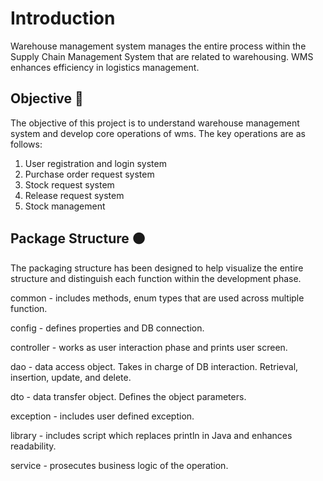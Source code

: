 # Introduction 

Warehouse management system manages the entire process within the Supply Chain Management System that are related to warehousing. WMS enhances efficiency in logistics management.

## Objective 🔵

The objective of this project is to understand warehouse management system and develop core operations of wms.
The key operations are as follows:

1. User registration and login system
3. Purchase order request system
4. Stock request system
5. Release request system
6. Stock management

## Package Structure 🟠

The packaging structure has been designed to help visualize the entire structure and distinguish each function within the development phase.

common - includes methods, enum types that are used across multiple function.

config - defines properties and DB connection.

controller - works as user interaction phase and prints user screen.

dao - data access object. Takes in charge of DB interaction. Retrieval, insertion, update, and delete.

dto - data transfer object. Defines the object parameters.

exception - includes user defined exception.

library - includes script which replaces println in Java and enhances readability.

service - prosecutes business logic of the operation.
